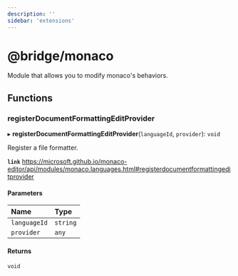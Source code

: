 ```yaml
---
description: ''
sidebar: 'extensions'
---
```


# @bridge/monaco

Module that allows you to modify monaco's behaviors.

## Functions

### registerDocumentFormattingEditProvider

▸ **registerDocumentFormattingEditProvider**(`languageId`, `provider`): `void`

Register a file formatter.

**`link`** https://microsoft.github.io/monaco-editor/api/modules/monaco.languages.html#registerdocumentformattingeditprovider

#### Parameters

| Name         | Type     |
| :----------- | :------- |
| `languageId` | `string` |
| `provider`   | `any`    |

#### Returns

`void`
